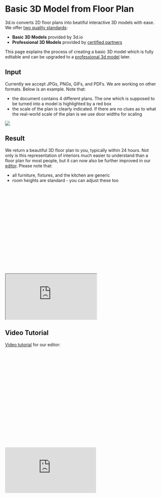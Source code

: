 # Basic 3D Model from Floor Plan

3d.io converts 2D floor plans into beatiful interactive 3D models with ease. We offer [two quality standards](/floor-plan-to-3d-conversion.md):
* **Basic 3D Models** provided by 3d.io 
* **Professional 3D Models** provided by [certified partners](/partners.html)

This page explains the process of creating a basic 3D model which is fully editable and can be upgraded to a [professional 3d model](/floor-plan-to-3d-conversion.md) later.

## Input
Currently we accept JPGs, PNGs, GIFs, and PDFs. We are working on other formats. Below is an example. Note that:
- the document contains 4 different plans. The one which is supposed to be turned into a model is highlighted by a red box
- the scale of the plan is clearly indicated. If there are no clues as to what the real-world scale of the plan is we use door widths for scaling

<a href="https://storage.3d.io/5a4fdff6-a40b-403d-817c-802305866599/2017-07-18_14-14-43_ztJllH/floorplan.jpg">
<img style="max-width: 300px;" src="https://storage.3d.io/5a4fdff6-a40b-403d-817c-802305866599/2017-07-18_14-14-43_ztJllH/floorplan.jpg">
</a>

## Result
We return a beautiful 3D floor plan to you, typically within 24 hours. Not only is this representation of interiors much easier to understand than a floor plan for most people, but it can now also be further improved in our <a href="https://spaces.archilogic.com/model/template/new">editor</a>. Please note that:
- all furniture, fixtures, and the kitchen are generic
- room heights are standard - you can adjust these too

<div class="keep-iframe-ratio">
  <svg viewBox="0 0 16 9" xmlns="http://www.w3.org/2000/svg"></svg>
  <iframe src="https://spaces.archilogic.com/model/archilogic/tyvbimld?modelResourceId=44ec1f6f-e0d1-4837-9a2f-4c66424eee81&autostart=0&mode=view"></iframe>
</div>

## Video Tutorial
<a href="https://www.youtube.com/watch?v=MboLwn6HxYY&t=15sVideo">Video tutorial</a> for our editor:

<div class="keep-iframe-ratio">
  <svg viewBox="0 0 16 10" xmlns="http://www.w3.org/2000/svg"></svg>
  <iframe src="https://www.youtube.com/embed/MboLwn6HxYY" frameborder="0" allowfullscreen></iframe>
</div>
